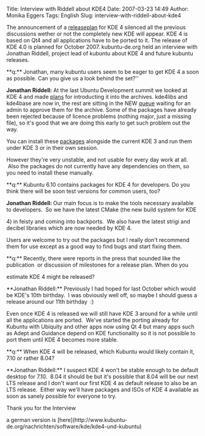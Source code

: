 Title: Interview with Riddell about KDE4
Date: 2007-03-23 14:49
Author: Monika Eggers
Tags: English
Slug: interview-with-riddell-about-kde4

The announcement of a
[releaseplan](http://techbase.kde.org/Schedules/KDE4/4.0_Release_Roadmap)
for KDE 4 silenced all the previous discussions wether or not the
completely new KDE will appear. KDE 4 is based on Qt4 and all
applications have to be ported to it. The release of KDE 4.0 is planned
for October 2007. kubuntu-de.org held an interview with Jonathan
Riddell, project lead of kubuntu about KDE 4 and future kubuntu
releases.

</p>
**q:** Jonathan, many kubuntu users seem to be eager to get KDE 4 a soon
as possible. Can you give us a look behind the set?''  

<strong>  

Jonathan Riddell:</strong> At the last Ubuntu Development summit we
looked at KDE 4 and made
[plans](https://wiki.kubuntu.org/KubuntuFeistyKde4Plan) for introducting
it into the archives. kde4libs and kde4base are now in, the rest are
sitting in the NEW [queue](https://launchpad.net/ubuntu/feisty/+queue)
waiting for an admin to approve them for the archive. Some of the
packages have already been rejected because of licence problems (nothing
major, just a missing file), so it's good that we are doing this early
to get such problem out the way.  

You can install these
[packages](http://kubuntu.org/announcements/kde4-3.80.3.php) alongside
the current KDE 3 and run them under KDE 3 or in their own session.  

However they're very unstable, and not usable for every day work at all.
 Also the packages do not currently have any dependencies on them, so
you need to install these manually.

</p>
**q:** Kubuntu 6.10 contains packages for KDE 4 for developers. Do you
think there will be soon test versions for common users, too?  

<strong>  

Jonathan Riddell: </strong>Our main focus is to make the tools necessary
available to developers.  So we have the latest CMake (the new build
system for KDE  

4\) in feisty and coming into backports.  We also have the latest strigi
and decibel libraries which are now needed by KDE 4.  

Users are welcome to try out the packages but I really don't recommend
them for use except as a good way to find bugs and start fixing them.

</p>
**q:** Recently, there were reports in the press that sounded like the
publication  or discussion of milestones for a release plan. When do
you  

estimate KDE 4 might be released?

</p>
**Jonathan Riddell:** Previously I had hoped for last October which
would be KDE's 10th birthday.  I was obviously well off, so maybe I
should guess a release around our 11th birthday  :)  

Even once KDE 4 is released we will still have KDE 3 around for a while
until all the applications are ported.  We've started the porting
already for Kubuntu with Ubiquity and other apps now using Qt 4 but many
apps such as Adept and Guidance depend on KDE functionality so it is not
possible to port them until KDE 4 becomes more stable.

</p>
**q:** When KDE 4 will be released, which Kubuntu would likely contain
it, 7.10 or rather 8.04?

</p>
**Jonathan Riddell:** I suspect KDE 4 won't be stable enough to be
default desktop for 7.10.  8.04 it should be but it's possible that 8.04
will be our next LTS release and I don't want our first KDE 4 as default
release to also be an LTS release.  Either way we'll have packages and
ISOs of KDE 4 available as soon as sanely possible for everyone to try.

</p>
Thank you for the Interview

</p>
a german version is
[here](http://www.kubuntu-de.org/nachrichten/software/kde/kde4-und-kubuntu)

</p>

